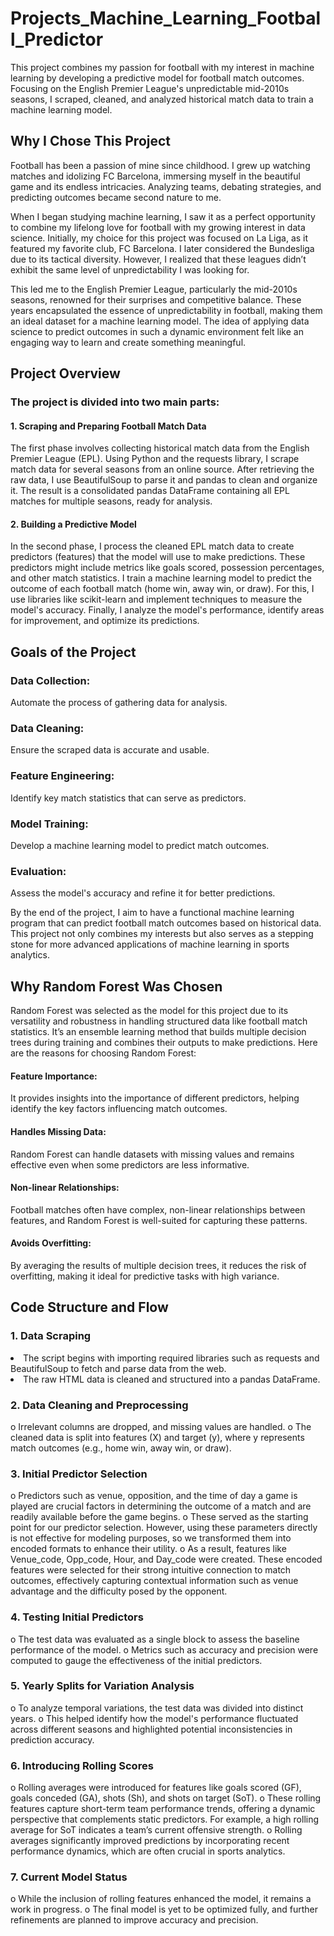 # Projects_Machine_Learning_Football_Predictor
This project combines my passion for football with my interest in machine learning by developing a predictive model for football match outcomes. Focusing on the English Premier League's unpredictable mid-2010s seasons, I scraped, cleaned, and analyzed historical match data to train a machine learning model.
## Why I Chose This Project 
Football has been a passion of mine since childhood. I grew up watching matches and idolizing FC Barcelona, immersing myself in the beautiful game and its endless intricacies. Analyzing teams, debating strategies, and predicting outcomes became second nature to me. 

When I began studying machine learning, I saw it as a perfect opportunity to combine my lifelong love for football with my growing interest in data science. Initially, my choice for this project was focused on La Liga, as it featured my favorite club, FC Barcelona. I later considered the Bundesliga due to its tactical diversity. However, I realized that these leagues didn’t exhibit the same level of unpredictability I was looking for. 

This led me to the English Premier League, particularly the mid-2010s seasons, renowned for their surprises and competitive balance. These years encapsulated the essence of unpredictability in football, making them an ideal dataset for a machine learning model. The idea of applying data science to predict outcomes in such a dynamic environment felt like an engaging way to learn and create something meaningful. 


## Project Overview 
### The project is divided into two main parts: 
#### 1. Scraping and Preparing Football Match Data 
 The first phase involves collecting historical match data from the English Premier League (EPL). Using Python and the requests library, I scrape match data for several seasons from an online source. 
After retrieving the raw data, I use BeautifulSoup to parse it and pandas to clean and organize it. The result is a consolidated pandas DataFrame containing all EPL matches for multiple seasons, ready for analysis. 

#### 2. Building a Predictive Model 
In the second phase, I process the cleaned EPL match data to create predictors (features) that the model will use to make predictions. These predictors might include metrics like goals scored, possession percentages, and other match statistics. 
I train a machine learning model to predict the outcome of each football match (home win, away win, or draw). For this, I use libraries like scikit-learn and implement techniques to measure the model's accuracy. 
Finally, I analyze the model's performance, identify areas for improvement, and optimize its predictions. 


## Goals of the Project 
### Data Collection: 
Automate the process of gathering data for analysis. 
### Data Cleaning: 
Ensure the scraped data is accurate and usable. 
### Feature Engineering: 
Identify key match statistics that can serve as predictors. 
### Model Training:
Develop a machine learning model to predict match outcomes. 
### Evaluation:
Assess the model's accuracy and refine it for better predictions.  

By the end of the project, I aim to have a functional machine learning program that can predict football match outcomes based on historical data. This project not only combines my interests but also serves as a stepping stone for more advanced applications of machine learning in sports analytics. 

## Why Random Forest Was Chosen 
Random Forest was selected as the model for this project due to its versatility and robustness in handling structured data like football match statistics. It’s an ensemble learning method that builds multiple decision trees during training and combines their outputs to make predictions. Here are the reasons for choosing Random Forest: 
#### Feature Importance: 
It provides insights into the importance of different predictors, helping identify the key factors influencing match outcomes. 
#### Handles Missing Data: 
Random Forest can handle datasets with missing values and remains effective even when some predictors are less informative. 
#### Non-linear Relationships: 
Football matches often have complex, non-linear relationships between features, and Random Forest is well-suited for capturing these patterns. 
#### Avoids Overfitting:
By averaging the results of multiple decision trees, it reduces the risk of overfitting, making it ideal for predictive tasks with high variance. 


## Code Structure and Flow 
### 1. Data Scraping 
 <li> The script begins with importing required libraries such as requests and BeautifulSoup to fetch and parse data from the web. </li>
<li> The raw HTML data is cleaned and structured into a pandas DataFrame.</li> 

### 2. Data Cleaning and Preprocessing 
o Irrelevant columns are dropped, and missing values are handled. 
o The cleaned data is split into features (X) and target (y), where y represents match outcomes (e.g., home win, away win, or draw). 

### 3. Initial Predictor Selection 
o Predictors such as venue, opposition, and the time of day a game is played are crucial factors in determining the outcome of a match and are readily available before the game begins. 
o These served as the starting point for our predictor selection. However, using these parameters directly is not effective for modeling purposes, so we transformed them into encoded formats to enhance their utility. 
o As a result, features like Venue_code, Opp_code, Hour, and Day_code were created. These encoded features were selected for their strong intuitive connection to match outcomes, effectively capturing contextual information such as venue advantage and the difficulty posed by the 
opponent.

### 4. Testing Initial Predictors 
o The test data was evaluated as a single block to assess the baseline performance of the model. 
o Metrics such as accuracy and precision were computed to gauge the effectiveness of the initial predictors.

### 5. Yearly Splits for Variation Analysis 
o To analyze temporal variations, the test data was divided into distinct years. 
o This helped identify how the model's performance fluctuated across different seasons and highlighted potential inconsistencies in prediction accuracy. 

### 6. Introducing Rolling Scores 
o Rolling averages were introduced for features like goals scored (GF), goals conceded (GA), shots (Sh), and shots on target (SoT). 
o These rolling features capture short-term team performance trends, offering a dynamic perspective that complements static predictors. For example, a high rolling average for SoT indicates a team’s current offensive strength. 
o Rolling averages significantly improved predictions by incorporating recent performance dynamics, which are often crucial in sports analytics. 

### 7. Current Model Status 
o While the inclusion of rolling features enhanced the model, it remains a work in progress. 
o The final model is yet to be optimized fully, and further refinements are planned to improve accuracy and precision.
